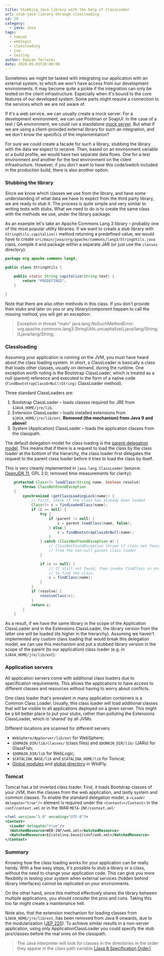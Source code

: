 ```yaml
---
title: Stubbing Java library with the help of ClassLoader
url: stub-java-library-through-classloading
id: 29
category:
  - java: Java
tags:
  - tomcat
  - weblogic
  - classloading
  - jvm
  - testing
author: Damian Terlecki
date: 2020-05-03T20:00:00
---
```


Sometimes we might be tasked with integrating our application with an external system, to which we won't have access from our development environments. It may become quite a pickle if the integration can only be tested on the client infrastructure. Especially when it's bound to the core features of our developed system. Some parts might require a connection to the services which we are not aware of.

If it's a web service, we can usually create a mock server. For a development environment, we can use Postman or SoapUI. In the case of a test / QA environment, we could run a standalone [mock server](https://www.mock-server.com/). But what if we are using a client-provided external library for such an integration, and we don't know the specifics of the implementation?

For sure we could create a facade for such a library, stubbing the library with the data we expect to receive. Then, based on an environment variable or a build profile, we would have two separate data flows. One for a test environment and another for the test environment on the client infrastructure. However, if you don't want to have this code/switch included in the production build, there is also another option.

### Stubbing the library

Since we know which classes we use from the library, and have some understanding of what data we have to expect from the third party library, we are ready to stub it. The process is quite simple and very similar to writing tests with stubs. What we need to do is to create the same class with the methods we use, under the library package.

As an example let's take an Apache Commons Lang 3 library – probably one of the most popular utility libraries. If we want to create a stub library with `StringUtils.capitalize()` method returning a predefined value, we would have to create `src/main/java/org/apache/commons/lang3/StringUtils.java` class, compile it and package within a separate JAR (or just use the `classes` directory):

```java
package org.apache.commons.lang3;

public class StringUtils {

    public static String capitalize(String text) {
        return "PREDEFINED";
    }

}
```

Note that there are also other methods in this class. If you don't provide their stubs and later on you or any library/component happen to call the missing method, you will get an exception:

> Exception in thread "main" java.lang.NoSuchMethodError: org.apache.commons.lang3.StringUtils.uncapitalize(Ljava/lang/String;)Ljava/lang/String;


### Classloading

Assuming your application is running on the JVM, you must have heard about the class loading system. In short, a ClassLoader is basically a class that loads other classes, usually on demand, during the runtime. One exception worth noting is the Bootstrap ClassLoader, which is treated as a null  (parent) reference and executed in the form of a native code (`findBootstrapClassOrNull(String)` ClassLoader method).

Three standard ClassLoaders are:
1. Bootstrap ClassLoader – loads classes required for JRE from `$JAVA_HOME/jre/lib`.
2. Extension ClassLoader – loads installed extensions from `$JAVA_HOME/jre/lib/ext`. <b class="err">Removed (the mechanism) from Java 9 and above!</b>
3. System (Application) ClassLoader – loads the application classes from the classpath.

The default delegation model for class loading is the [parent-delegation model](https://docs.oracle.com/javase/tutorial/ext/basics/load.html). This means that if there is a request to load the class by the class loader at the bottom of the hierarchy, the class loader first delegates the request to the parent class loader before it tries to load the class by itself.

This is very cleanly implemented in `java.lang.ClassLoader` (source: [OpenJDK 11](https://github.com/AdoptOpenJDK/openjdk-jdk11/blob/master/src/java.base/share/classes/java/lang/ClassLoader.java), GPL 2.0; removed time measurements for clarity):
```java
    protected Class<?> loadClass(String name, boolean resolve)
        throws ClassNotFoundException
    {
        synchronized (getClassLoadingLock(name)) {
            // First, check if the class has already been loaded
            Class<?> c = findLoadedClass(name);
            if (c == null) {
                try {
                    if (parent != null) {
                        c = parent.loadClass(name, false);
                    } else {
                        c = findBootstrapClassOrNull(name);
                    }
                } catch (ClassNotFoundException e) {
                    // ClassNotFoundException thrown if class not found
                    // from the non-null parent class loader
                }

                if (c == null) {
                    // If still not found, then invoke findClass in order
                    // to find the class.
                    c = findClass(name);
                }
            }
            if (resolve) {
                resolveClass(c);
            }
            return c;
        }
    }
```

As a result, if we have the same library in the scope of the Application ClassLoader and in the Extensions ClassLoader, the library version from the latter one will be loaded (its higher in the hierarchy). Assuming we haven't implemented any custom class loading that would break this delegation model, we can use this mechanism and put a stubbed library version in the scope of the parent (to our application) class loader (e.g. in `$JAVA_HOME/jre/lib/ext`).


### Application servers

All application servers come with additional class loaders due to specification requirements. This allows the applications to have access to different classes and resources without having to worry about conflicts.

One class loader that's prevalent in many application containers is a Common Class Loader. Usually, this class loader will load additional classes that will be visible to all applications deployed on a given server. This might be a bit better place to put your stubs, rather than polluting the Extensions ClassLoader, which is 'shared' by all JVMs.

Different locations are scanned for different servers:
- `WebSphere/AppServer/lib/ext` for WebSphere;
- `$DOMAIN_DIR/lib/classes/` (class files) and `$DOMAIN_DIR/lib/` (JARs) for GlassFish;
- `$DOMAIN_DIR/lib` for WebLogic;
- `$CATALINA_BASE/lib` and `$CATALINA_HOME/lib` for Tomcat;
- [Global modules](http://docs.wildfly.org/19/Developer_Guide.html#global-modules) and [global directory](http://docs.wildfly.org/19/Developer_Guide.html#global-directory) in WildFly.

### Tomcat

Tomcat has a bit inverted class loader. First, it loads Bootstrap classes of your JVM, then the classes from the web application, and lastly system and common classes. To enable the standard delegation model, a `<Loader delegate="true"/>` element is required under the `<Context></Context>` in the `conf/context.xml` or in the WAR `META-INF/context.xml`:

```xml
<?xml version="1.0" encoding="UTF-8"?>
<Context>
  <Loader delegate="true"/>
  <WatchedResource>WEB-INF/web.xml</WatchedResource>
  <WatchedResource>${catalina.base}/conf/web.xml</WatchedResource>
</Context>
```

### Summary

Knowing how the class loading works for your application can be really handy. With a few easy steps, it's possible to stub a library or a class, without the need to change your application code. This can give you more flexibility in testing your system when external services (hidden behind library interfaces) cannot be replicated on your environments.

On the other hand, since this method effectively shares the library between multiple applications, you should consider the pros and cons. Taking this too far might create a maintenance hell.

Note also, that the extension mechanism for loading classes from `$JAVA_HOME/jre/lib/ext`, has been removed from Java 9 onwards, due to the modularization ([JEP 220](https://openjdk.java.net/jeps/220#Removed:-The-extension-mechanism)). To achieve similar results in a non-server application, using only ApplicationClassLoader you could specify the stub jars/classes before the real ones on the classpath.

> The Java interpreter will look for classes in the directories in the order they appear in the class path variable [[Java 8 Specification Order]](https://docs.oracle.com/javase/8/docs/technotes/tools/windows/classpath.html#sthref15).